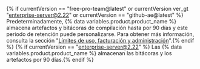 {% if currentVersion == "free-pro-team@latest" or currentVersion ver_gt "enterprise-server@2.22" or currentVersion == "github-ae@latest" %} Predeterminadamente, {% data variables.product.product_name %} almacena artefactos y bitácoras de compilación hasta por 90 días y este periodo de retención puede personalizarse. Para obtener más información, consulta la sección "[Límites de uso, facturación y administración](/actions/reference/usage-limits-billing-and-administration#artifact-and-log-retention-policy)".{% endif %}
{% if currentVersion == "enterprise-server@2.22" %} Las {% data variables.product.product_name %} almacenan las bitácoras y los artefactos por 90 días.{% endif %}

